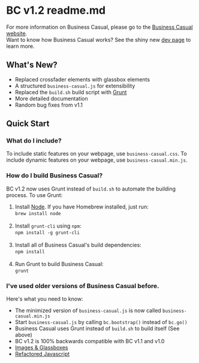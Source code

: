 <h1>BC v1.2 readme.md</h1>

For more information on Business Casual, please go to the <a href="http://jonathanballands.me/bc" target="_blank">Business Casual website</a>.
<br/>
Want to know how Business Casual works? See the shiny new <a href="http://jonathanballands.me/bc/dev.html" target="_blank">dev page</a> to learn more.

<h2>What's New?</h2>

<ul>
<li>Replaced crossfader elements with glassbox elements</li>
<li>A structured <code>business-casual.js</code> for extensibility</li>
<li>Replaced the <code>build.sh</code> build script with <a href="http://gruntjs.com/" target="_blank">Grunt</a></li>
<li>More detailed documentation</li>
<li>Random bug fixes from v1.1</li>
</ul>

<h2>Quick Start</h2>

<h3>What do I include?</h3>

<p>To include static features on your webpage, use <code>business-casual.css</code>. To include dynamic features on your webpage, use <code>business-casual.min.js</code>.</p>

<h3>How do I build Business Casual?</h3>

<p>BC v1.2 now uses Grunt instead of <code>build.sh</code> to automate the building process. To use Grunt:</p>

<ol>
<li>Install <a href="http://nodejs.org/" target="_blank">Node</a>. If you have <a href-"brew.sh" target="_blank">Homebrew</a> installed, just run:<br/><code>brew install node</code></li>
<br/>
<li>Install <code>grunt-cli</code> using <code>npm</code>:<br/><code>npm install -g grunt-cli</code></li>
<br/>
<li>Install all of Business Casual's build dependencies:<br/><code>npm install </code></li>
<br/>
<li>Run Grunt to build Business Casual:<br/><code>grunt</code></li>
</ol>

<h3>I've used older versions of Business Casual before.</h3>

<p>Here's what you need to know:</p>

<ul>
<li>The minimized version of <code>business-casual.js</code> is now called <code>business-casual.min.js</code></li>
<li>Start <code>business-casual.js</code> by calling <code>bc.bootstrap()</code> instead of <code>bc.go()</code></li>
<li>Business Casual uses Grunt instead of <code>build.sh</code> to build itself (See above)</li>
<li>BC v1.2 is 100% backwards compatible with BC v1.1 and v1.0</li>
<li><a href="http://jonathanballands.me/bc#images" target="_blank">Images & Glassboxes</a></li>
<li><a href="http://jonathanballands.me/bc/dev.html#javascript" target="_blank">Refactored Javascript</a></li>
</ul>